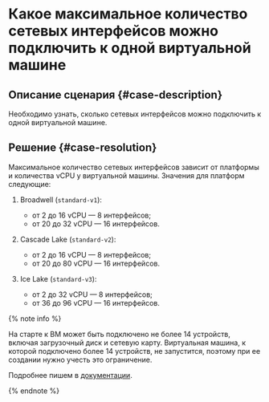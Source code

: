 # Какое максимальное количество сетевых интерфейсов можно подключить к одной виртуальной машине


## Описание сценария {#case-description}

Необходимо узнать, сколько сетевых интерфейсов можно подключить к одной виртуальной машине.

## Решение {#case-resolution}

Максимальное количество сетевых интерфейсов зависит от платформы и количества vCPU у виртуальной машины. Значения для платформ следующие:

1. Broadwell (`standard-v1`):
   * от 2 до 16 vCPU — 8 интерфейсов;
   * от 20 до 32 vCPU — 16 интерфейсов.

1. Cascade Lake (`standard-v2`):
   * от 2 до 16 vCPU — 8 интерфейсов;
   * от 20 до 80 vCPU — 16 интерфейсов.

1. Ice Lake (`standard-v3`):
   * от 2 до 32 vCPU — 8 интерфейсов;
   * от 36 до 96 vCPU — 16 интерфейсов.

{% note info %}

На старте к ВМ может быть подключено не более 14 устройств, включая загрузочный диск и сетевую карту. Виртуальная машина, к которой подключено более 14 устройств, не запустится, поэтому при ее создании нужно учесть это ограничение.

Подробнее пишем в [документации](../../../compute/concepts/limits.md#compute-limits-vm).

{% endnote %}